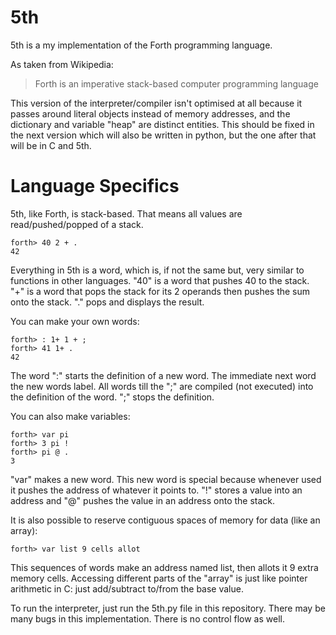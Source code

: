# 5th
5th is a my implementation of the Forth programming language.

As taken from Wikipedia:
>Forth is an imperative stack-based computer programming language

This version of the interpreter/compiler isn't optimised at all because it passes around literal objects instead of memory addresses, and the dictionary and variable "heap" are distinct entities. This should be fixed in the next version which will also be written in python, but the one after that will be in C and 5th.

# Language Specifics
5th, like Forth, is stack-based. That means all values are read/pushed/popped of a stack.

    forth> 40 2 + .
    42

Everything in 5th is a word, which is, if not the same but, very similar to functions in other languages.
"40" is a word that pushes 40 to the stack. "+" is a word that pops the stack for its 2 operands then pushes the sum onto the stack. "." pops and displays the result.

You can make your own words:

    forth> : 1+ 1 + ;
    forth> 41 1+ .
    42

The word ":" starts the definition of a new word. The immediate next word the new words label. All words till the ";" are compiled (not executed) into the definition of the word. ";" stops the definition.

You can also make variables:

    forth> var pi
    forth> 3 pi !
    forth> pi @ .
    3

"var" makes a new word. This new word is special because whenever used it pushes the address of whatever it points to. "!" stores a value into an address and "@" pushes the value in an address onto the stack.

It is also possible to reserve contiguous spaces of memory for data (like an array):

    forth> var list 9 cells allot

This sequences of words make an address named list, then allots it 9 extra memory cells. Accessing different parts of the "array" is just like pointer arithmetic in C: just add/subtract to/from the base value.

To run the interpreter, just run the 5th.py file in this repository.
There may be many bugs in this implementation. There is no control flow as well.
